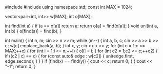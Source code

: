 #include<iostream>
#include<vector>
using namespace std;
const int MAX = 1024;

vector<pair<int, int>> w[MAX];
int o[MAX];

int find(int a) {
	if (a == o[a]) return a;
	return o[a] = find(o[a]);
}
void uni(int a, int b) {
	o[find(a)] = find(b);
}

int main() {
	int n, m;
	cin >> n >> m;
	while (m--) {
		int a, b, c;
		cin >> a >> b >> c;
		w[c].emplace_back(a, b);
	}
	int x, y;
	cin >> x >> y;
	for (int c = 1;c <= MAX;++c) {
		for (int i = 1;i <= n;++i) {
			o[i] = i;
		}
		for (int c2 = 1;c2 <= c;++c2) {
			if ((c2 | c) == c) {
				for (const auto& edge : w[c2]) {
					uni(edge.first, edge.second);
				}
			}
		}
		if (find(x) == find(y)) {
			cout << c;
			return 0;
		}
	}
	cout << "-1";
	return 0;
}
